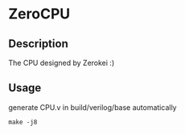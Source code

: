 # ZeroCPU

## Description
The CPU designed by Zerokei :)

## Usage

generate CPU.v in build/verilog/base automatically

```shell
make -j8
```